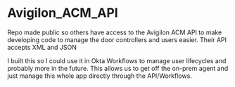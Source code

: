 # Avigilon_ACM_API
Repo made public so others have access to the Avigilon ACM API to make developing code to manage the door controllers and users easier.
Their API accepts XML and JSON

I built this so I could use it in Okta Workflows to manage user lifecycles and probably more in the future. This allows us to get off the on-prem agent and just manage this whole app directly through the API/Workflows.
